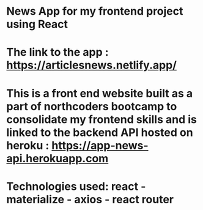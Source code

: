 # News App for my frontend project using React

# The link to the app : https://articlesnews.netlify.app/

# This is a front end website built as a part of northcoders bootcamp to consolidate my frontend skills and is linked to the backend API hosted on heroku : https://app-news-api.herokuapp.com

# Technologies used: react - materialize - axios - react router
